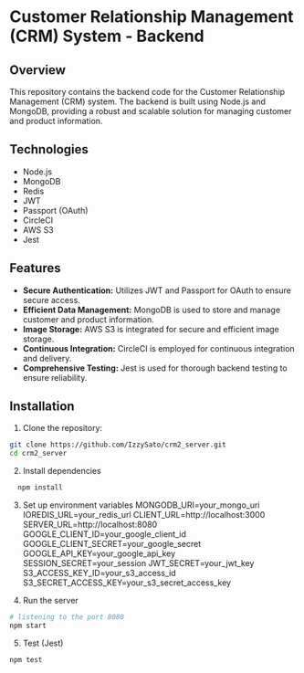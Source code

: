 # Customer Relationship Management (CRM) System - Backend

## Overview
This repository contains the backend code for the Customer Relationship Management (CRM) system. The backend is built using Node.js and MongoDB, providing a robust and scalable solution for managing customer and product information.

## Technologies
- Node.js
- MongoDB
- Redis
- JWT
- Passport (OAuth)
- CircleCI
- AWS S3
- Jest

## Features
- **Secure Authentication:** Utilizes JWT and Passport for OAuth to ensure secure access.
- **Efficient Data Management:** MongoDB is used to store and manage customer and product information.
- **Image Storage:** AWS S3 is integrated for secure and efficient image storage.
- **Continuous Integration:** CircleCI is employed for continuous integration and delivery.
- **Comprehensive Testing:** Jest is used for thorough backend testing to ensure reliability.

## Installation

1. Clone the repository:
  ```bash
  git clone https://github.com/IzzySato/crm2_server.git
  cd crm2_server
  ```

2. Install dependencies
```bash
  npm install
```

3. Set up environment variables
MONGODB_URI=your_mongo_uri
IOREDIS_URL=your_redis_url
CLIENT_URL=http://localhost:3000
SERVER_URL=http://localhost:8080
GOOGLE_CLIENT_ID=your_google_client_id
GOOGLE_CLIENT_SECRET=your_google_secret
GOOGLE_API_KEY=your_google_api_key
SESSION_SECRET=your_session
JWT_SECRET=your_jwt_key
S3_ACCESS_KEY_ID=your_s3_access_id
S3_SECRET_ACCESS_KEY=your_s3_secret_access_key

4.  Run the server
```bash
# listening to the port 8080
npm start
```

5. Test (Jest)
```bash
npm test
```
